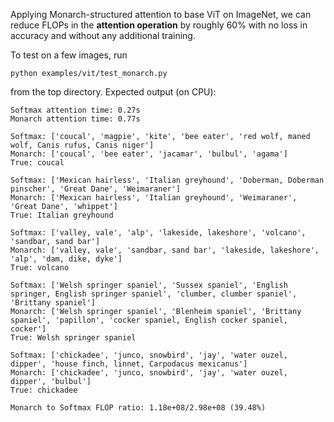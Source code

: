 Applying Monarch-structured attention to base ViT on ImageNet, we can reduce FLOPs in the **attention operation** by roughly 60% with no loss in accuracy and without any additional training. 

To test on a few images, run
```
python examples/vit/test_monarch.py
```
from the top directory. Expected output (on CPU):
```
Softmax attention time: 0.27s
Monarch attention time: 0.77s

Softmax: ['coucal', 'magpie', 'kite', 'bee eater', 'red wolf, maned wolf, Canis rufus, Canis niger']
Monarch: ['coucal', 'bee eater', 'jacamar', 'bulbul', 'agama']
True: coucal

Softmax: ['Mexican hairless', 'Italian greyhound', 'Doberman, Doberman pinscher', 'Great Dane', 'Weimaraner']
Monarch: ['Mexican hairless', 'Italian greyhound', 'Weimaraner', 'Great Dane', 'whippet']
True: Italian greyhound

Softmax: ['valley, vale', 'alp', 'lakeside, lakeshore', 'volcano', 'sandbar, sand bar']
Monarch: ['valley, vale', 'sandbar, sand bar', 'lakeside, lakeshore', 'alp', 'dam, dike, dyke']
True: volcano

Softmax: ['Welsh springer spaniel', 'Sussex spaniel', 'English springer, English springer spaniel', 'clumber, clumber spaniel', 'Brittany spaniel']
Monarch: ['Welsh springer spaniel', 'Blenheim spaniel', 'Brittany spaniel', 'papillon', 'cocker spaniel, English cocker spaniel, cocker']
True: Welsh springer spaniel

Softmax: ['chickadee', 'junco, snowbird', 'jay', 'water ouzel, dipper', 'house finch, linnet, Carpodacus mexicanus']
Monarch: ['chickadee', 'junco, snowbird', 'jay', 'water ouzel, dipper', 'bulbul']
True: chickadee

Monarch to Softmax FLOP ratio: 1.18e+08/2.98e+08 (39.48%)
```